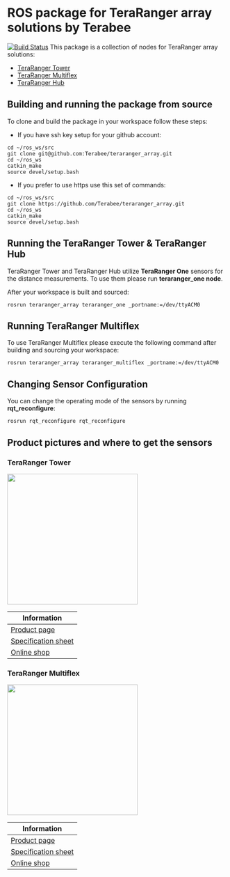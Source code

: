 # ROS package for TeraRanger array solutions by Terabee
[![Build Status](https://travis-ci.org/Terabee/teraranger_array.svg?branch=test%2Ftravis_ci)](https://travis-ci.org/Terabee/teraranger_array)
This package is a collection of nodes for TeraRanger array solutions:
* [TeraRanger Tower](http://www.teraranger.com/teraranger-tower/)
* [TeraRanger Multiflex](http://www.teraranger.com/products/teraranger-multiflex/)
* [TeraRanger Hub](http://www.teraranger.com/products/teraranger-hub/)

## Building and running the package from source

To clone and build the package in your workspace follow these steps:

* If you have ssh key setup for your github account:

```
cd ~/ros_ws/src
git clone git@github.com:Terabee/teraranger_array.git
cd ~/ros_ws
catkin_make
source devel/setup.bash
```

* If you prefer to use https use this set of commands:

```
cd ~/ros_ws/src
git clone https://github.com/Terabee/teraranger_array.git
cd ~/ros_ws
catkin_make
source devel/setup.bash
```

## Running the TeraRanger Tower & TeraRanger Hub

TeraRanger Tower and TeraRanger Hub utilize **TeraRanger One** sensors for the distance measurements. To use them please run **teraranger_one node**.

After your workspace is built and sourced:
```
rosrun teraranger_array teraranger_one _portname:=/dev/ttyACM0
```

## Running TeraRanger Multiflex

To use TeraRanger Multiflex please execute the following command after building and sourcing your workspace:

```
rosrun teraranger_array teraranger_multiflex _portname:=/dev/ttyACM0
``` 

## Changing Sensor Configuration

You can change the operating mode of the sensors by running **rqt_reconfigure**:

```
rosrun rqt_reconfigure rqt_reconfigure
```

## Product pictures and where to get the sensors

### TeraRanger Tower

<img src="http://www.teraranger.com/wp-content/uploads/2016/03/Teraranger_tower_typeB-1.png" width="300"/>

| Information |
| -------------- |
|[Product page](http://www.teraranger.com/teraranger-tower/)| 
|[Specification sheet](http://www.teraranger.com/wp-content/uploads/2016/03/Towerspecificationsheet.pdf)|
|[Online shop](http://www.teraranger.com/product/teraranger-tower/) |


### TeraRanger Multiflex

<img src="http://www.teraranger.com/wp-content/uploads/2017/01/multiflx-on-kobuki.jpg" width="300"/>


| Information |
| -------------- |
|[Product page](http://www.teraranger.com/products/teraranger-multiflex/)| 
|[Specification sheet](http://www.teraranger.com/wp-content/uploads/2017/04/MultiflexSpecificationSheet.pdf)|
|[Online shop](http://www.teraranger.com/product/teraranger-multiflex/) |
